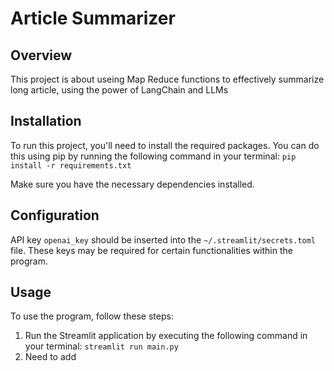 # Article Summarizer
## Overview
This project is about useing Map Reduce functions to effectively summarize long article, using the power of LangChain and LLMs
## Installation
To run this project, you'll need to install the required packages. You can do this using pip by running the following command in your terminal:
`pip install -r requirements.txt`

Make sure you have the necessary dependencies installed.

## Configuration
API key `openai_key` should be inserted into the `~/.streamlit/secrets.toml` file. These keys may be required for certain functionalities within the program.

## Usage
To use the program, follow these steps:

1. Run the Streamlit application by executing the following command in your terminal:
   `streamlit run main.py`
2. Need to add